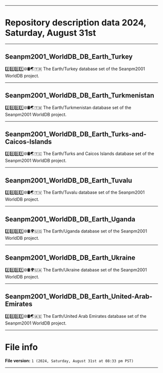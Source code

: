 
***

# Repository description data 2024, Saturday, August 31st

---

## Seanpm2001_WorldDB_DB_Earth_Turkey

2️⃣️0️⃣️0️⃣️1️⃣️🌐️🛢️🌏️🇹🇷️ The Earth/Turkey database set of the Seanpm2001 WorldDB project.

---

## Seanpm2001_WorldDB_DB_Earth_Turkmenistan

2️⃣️0️⃣️0️⃣️1️⃣️🌐️🛢️🌏️🇹🇲️ The Earth/Turkmenistan database set of the Seanpm2001 WorldDB project.

---

## Seanpm2001_WorldDB_DB_Earth_Turks-and-Caicos-Islands

2️⃣️0️⃣️0️⃣️1️⃣️🌐️🛢️🌏️🇹🇨️ The Earth/Turks and Caicos Islands database set of the Seanpm2001 WorldDB project.

---

## Seanpm2001_WorldDB_DB_Earth_Tuvalu

2️⃣️0️⃣️0️⃣️1️⃣️🌐️🛢️🌏️🇹🇻️ The Earth/Tuvalu database set of the Seanpm2001 WorldDB project.

---

## Seanpm2001_WorldDB_DB_Earth_Uganda

2️⃣️0️⃣️0️⃣️1️⃣️🌐️🛢️🌍️🇺🇬️ The Earth/Uganda database set of the Seanpm2001 WorldDB project.

---

## Seanpm2001_WorldDB_DB_Earth_Ukraine

2️⃣️0️⃣️0️⃣️1️⃣️🌐️🛢️🌍️🇺🇦️ The Earth/Ukraine database set of the Seanpm2001 WorldDB project.

---

## Seanpm2001_WorldDB_DB_Earth_United-Arab-Emirates

2️⃣️0️⃣️0️⃣️1️⃣️🌐️🛢️🌏️🇦🇪️ The Earth/United Arab Emirates database set of the Seanpm2001 WorldDB project.

***

# File info

**File version:** `1 (2024, Saturday, August 31st at 08:33 pm PST)`

***

